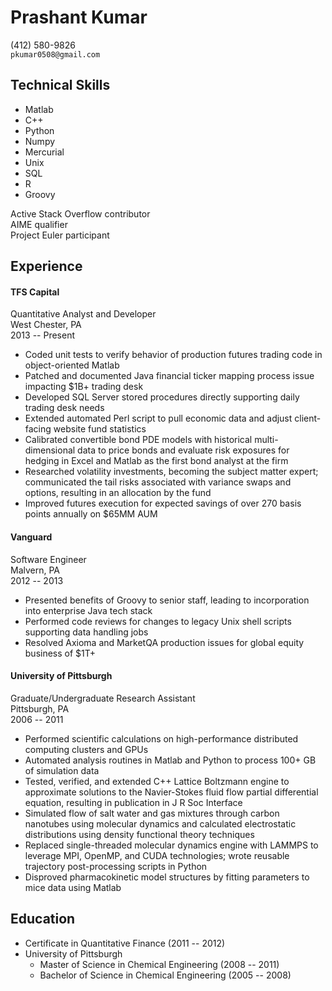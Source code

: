 Prashant Kumar
=============

(412) 580-9826  
`pkumar0508@gmail.com`

## Technical Skills
- Matlab
- C++
- Python
- Numpy
- Mercurial
- Unix
- SQL
- R
- Groovy

Active Stack Overflow contributor  
AIME qualifier  
Project Euler participant

## Experience

#### TFS Capital
Quantitative Analyst and Developer  
West Chester, PA  
2013 -- Present

- Coded unit tests to verify behavior of production futures trading code in object-oriented Matlab
- Patched and documented Java financial ticker mapping process issue impacting $1B+ trading desk
- Developed SQL Server stored procedures directly supporting daily trading desk needs
- Extended automated Perl script to pull economic data and adjust client-facing website fund statistics
- Calibrated convertible bond PDE models with historical multi-dimensional data to price bonds and evaluate risk exposures for hedging in Excel and Matlab as the first bond analyst at the firm
- Researched volatility investments, becoming the subject matter expert; communicated the tail risks associated with variance swaps and options, resulting in an allocation by the fund
- Improved futures execution for expected savings of over 270 basis points annually on $65MM AUM

#### Vanguard
Software Engineer  
Malvern, PA  
2012 -- 2013

- Presented benefits of Groovy to senior staff, leading to incorporation into enterprise Java tech stack
- Performed code reviews for changes to legacy Unix shell scripts supporting data handling jobs
- Resolved Axioma and MarketQA production issues for global equity business of $1T+

#### University of Pittsburgh
Graduate/Undergraduate Research Assistant  
Pittsburgh, PA  
2006 -- 2011

- Performed scientific calculations on high-performance distributed computing clusters and GPUs
- Automated analysis routines in Matlab and Python to process 100+ GB of simulation data
- Tested, verified, and extended C++ Lattice Boltzmann engine to approximate solutions to the Navier-Stokes fluid flow partial differential equation, resulting in publication in J R Soc Interface
- Simulated flow of salt water and gas mixtures through carbon nanotubes using molecular dynamics and calculated electrostatic distributions using density functional theory techniques
- Replaced single-threaded molecular dynamics engine with LAMMPS to leverage MPI, OpenMP, and CUDA technologies; wrote reusable trajectory post-processing scripts in Python
- Disproved pharmacokinetic model structures by fitting parameters to mice data using Matlab

## Education

- Certificate in Quantitative Finance (2011 -- 2012)
- University of Pittsburgh
  - Master of Science in Chemical Engineering (2008 -- 2011)
  - Bachelor of Science in Chemical Engineering (2005 -- 2008)

